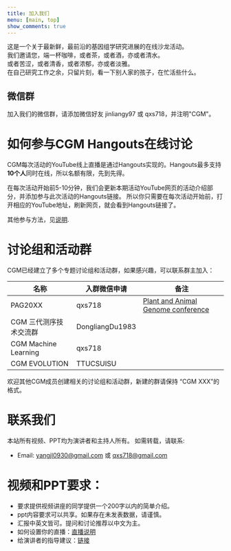 ```yaml
---
title: 加入我们
menu: [main, top]
show_comments: true
---
```


这是一个关于最新鲜，最前沿的基因组学研究进展的在线沙龙活动。    
我们邀请您，端一杯咖啡，或者茶，或者酒，亦或者清水。    
或者苦涩，或者清香，或者浓郁，亦或者淡雅。    
在自己研究工作之余，只留片刻，看一下别人家的孩子，在忙活些什么。    


## 微信群

加入我们的微信群，请添加微信好友 jinliangy97 或 qxs718，并注明"CGM"。


# 如何参与CGM Hangouts在线讨论

CGM每次活动的YouTube线上直播是通过Hangouts实现的。Hangouts最多支持**10个人**同时在线，所以名额有限，先到先得。

在每次活动开始前5-10分钟，我们会更新本期活动YouTube网页的活动介绍部分，并添加参与此次活动的Hangouts链接。
所以你只需要在每次活动开始前，打开相应的YouTube地址，刷新网页，就会看到Hangouts链接了。

其他参与方法，见[说明](https://docs.google.com/document/d/1dH9ZonCrbplvKQtcIj5GyeKdIqVBzYTiQRaZ2YcRreE/edit#).

# 讨论组和活动群
CGM已经建立了多个专题讨论组和活动群，如果感兴趣，可以联系群主加入：

名称    | 入群微信申请     | 备注    
 ------ | -------------- | ------ 
PAG20XX              | qxs718          | [Plant and Animal Genome conference](http://www.intlpag.org) 
CGM 三代测序技术交流群  | DongliangDu1983 |   
CGM Machine Learning | qxs718          |   
CGM EVOLUTION | TTUCSUISU |

欢迎其他CGM成员创建相关的讨论组和活动群，新建的群请保持 “CGM XXX”的格式。

# 联系我们

本站所有视频、PPT均为演讲者和主持人所有。 如需转载，请联系:  
- Email: yangjl0930@gmail.com 或 qxs718@gmail.com

# 视频和PPT要求：

- 要求提供视频讲座的同学提供一个200字以内的简单介绍。
- ppt内容要求可以共享。如果存在未发表数据，请谨慎。
- 汇报中英文皆可。提问和讨论推荐以中文为主。
- 如何设置你的直播：[直播说明](ttps://docs.google.com/document/d/1fxmuZwoLearelWj2G1jK_wGcFdSQQ_0wVWC1YwgjkcM/edit?usp=sharing)
- 给演讲者的指导建议：[链接](https://docs.google.com/document/d/1pGoB_LCvdC84P2ZpEXBKeUES1g2rDvC2EmfOPRo-KiI/edit?usp=sharing)
